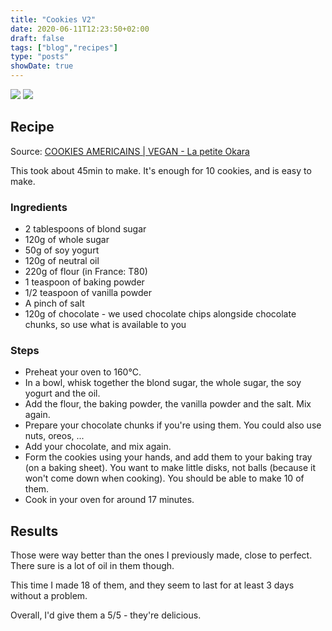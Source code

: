 ```yaml
---
title: "Cookies V2"
date: 2020-06-11T12:23:50+02:00
draft: false
tags: ["blog","recipes"]
type: "posts"
showDate: true
---
```


[![](/assets/minified/IMG_20200610_223115.jpg)](/assets/IMG_20200610_223115.jpg)
[![](/assets/minified/IMG_20200611_123026.jpg)](/assets/IMG_20200611_123026.jpg)

## Recipe

Source: [COOKIES AMERICAINS | VEGAN - La petite Okara](https://www.youtube.com/watch?v=c_jURDQSbcs)

This took about 45min to make. It's enough for 10 cookies, and is easy to make.

### Ingredients

- 2 tablespoons of blond sugar
- 120g of whole sugar
- 50g of soy yogurt
- 120g of neutral oil
- 220g of flour (in France: T80)
- 1 teaspoon of baking powder
- 1/2 teaspoon of vanilla powder
- A pinch of salt
- 120g of chocolate - we used chocolate chips alongside chocolate chunks, so use what is available to you

### Steps

- Preheat your oven to 160°C.
- In a bowl, whisk together the blond sugar, the whole sugar, the soy yogurt and the oil.
- Add the flour, the baking powder, the vanilla powder and the salt. Mix again.
- Prepare your chocolate chunks if you're using them. You could also use nuts, oreos, ...
- Add your chocolate, and mix again.
- Form the cookies using your hands, and add them to your baking tray (on a baking sheet). You want to make little disks, not balls (because it won't come down when cooking). You should be able to make 10 of them.
- Cook in your oven for around 17 minutes.

## Results

Those were way better than the ones I previously made, close to perfect. There sure is a lot of oil in them though.

This time I made 18 of them, and they seem to last for at least 3 days without a problem.

Overall, I'd give them a 5/5 - they're delicious.
